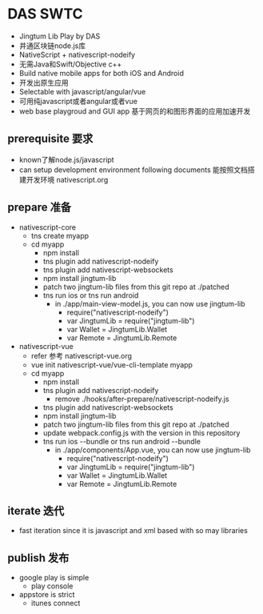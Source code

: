 # DAS SWTC

-  Jingtum Lib Play by DAS
-  井通区块链node.js库
-  NativeScript + nativescript-nodeify
-  无需Java和Swift/Objective c++
-  Build native mobile apps for both iOS and Android
-  开发出原生应用
-  Selectable with javascript/angular/vue
-  可用纯javascript或者angular或者vue
-  web base playgroud and GUI app  基于网页的和图形界面的应用加速开发

## prerequisite 要求

-  known了解node.js/javascript
-  can setup development environment following documents 能按照文档搭建开发环境 nativescript.org

## prepare 准备

-  nativescript-core
   -  tns create myapp
   -  cd myapp
      - npm install
      - tns plugin add nativescript-nodeify
      - tns plugin add nativescript-websockets
      - npm install jingtum-lib
      - patch two jingtum-lib files from this git repo at ./patched
      - tns run ios or tns run android
         - in ./app/main-view-model.js, you can now use jingtum-lib
           - require("nativescript-nodeify")
           - var JingtumLib = require("jingtum-lib")
           - var Wallet = JingtumLib.Wallet
           - var Remote = JingtumLib.Remote
-  nativescript-vue
   - refer 参考 nativescript-vue.org
   - vue init nativescript-vue/vue-cli-template myapp
   - cd myapp
      - npm install
      - tns plugin add nativescript-nodeify
         - remove ./hooks/after-prepare/nativescript-nodeify.js
      - tns plugin add nativescript-websockets
      - npm install jingtum-lib
      - patch two jingtum-lib files from this git repo at ./patched
      - update webpack.config.js with the version in this repository
      - tns run ios --bundle or tns run android --bundle
        - in ./app/components/App.vue, you can now use jingtum-lib
           - require("nativescript-nodeify")
           - var JingtumLib = require("jingtum-lib")
           - var Wallet = JingtumLib.Wallet
           - var Remote = JingtumLib.Remote

## iterate 迭代
-  fast iteration since it is javascript and xml based with so may libraries

## publish 发布
-  google play is simple
   - play console
-  appstore is strict
   - itunes connect

